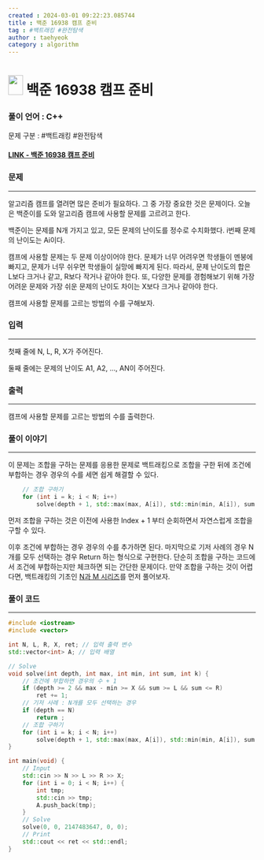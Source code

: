 ```yaml
---
created : 2024-03-01 09:22:23.085744
title : 백준 16938 캠프 준비
tag : #백트래킹 #완전탐색
author : taehyeok
category : algorithm
---
```

# <img src="https://d2gd6pc034wcta.cloudfront.net/tier/11.svg" width="30" height="40"> 백준 16938 캠프 준비


### 풀이 언어 : C++

문제 구분 : #백트래킹 #완전탐색
#### [LINK - 백준 16938 캠프 준비](https://www.acmicpc.net/problem/16938)

### 문제
<hr>

알고리즘 캠프를 열려면 많은 준비가 필요하다. 그 중 가장 중요한 것은 문제이다. 오늘은 백준이를 도와 알고리즘 캠프에 사용할 문제를 고르려고 한다.

백준이는 문제를 N개 가지고 있고, 모든 문제의 난이도를 정수로 수치화했다. i번째 문제의 난이도는 Ai이다.

캠프에 사용할 문제는 두 문제 이상이어야 한다. 문제가 너무 어려우면 학생들이 멘붕에 빠지고, 문제가 너무 쉬우면 학생들이 실망에 빠지게 된다. 따라서, 문제 난이도의 합은 L보다 크거나 같고, R보다 작거나 같아야 한다. 또, 다양한 문제를 경험해보기 위해 가장 어려운 문제와 가장 쉬운 문제의 난이도 차이는 X보다 크거나 같아야 한다.

캠프에 사용할 문제를 고르는 방법의 수를 구해보자.

### 입력
<hr>

첫째 줄에 N, L, R, X가 주어진다.

둘째 줄에는 문제의 난이도 A1, A2, ..., AN이 주어진다.
### 출력
<hr>

캠프에 사용할 문제를 고르는 방법의 수를 출력한다.
### 풀이 이야기
<hr>

이 문제는 조합을 구하는 문제를 응용한 문제로 백트래킹으로 조합을 구한 뒤에 조건에 부합하는 경우 경우의 수를 세면 쉽게 해결할 수 있다.

```c++
    // 조합 구하기
    for (int i = k; i < N; i++)
        solve(depth + 1, std::max(max, A[i]), std::min(min, A[i]), sum + A[i], i + 1);
```
먼저 조합을 구하는 것은 이전에 사용한 Index + 1 부터 순회하면서 자연스럽게 조합을 구할 수 있다.

이후 조건에 부합하는 경우 경우의 수를 추가하면 된다. 마지막으로 기저 사례의 경우 N개를 모두 선택하는 경우 Return 하는 형식으로 구현한다. 단순히 조합을 구하는 코드에서 조건에 부합하는지만 체크하면 되는 간단한 문제이다. 만약 조합을 구하는 것이 어렵다면, 백트래킹의 기초인 [N과 M 시리즈](./15649.md)를 먼저 풀어보자.


### 풀이 코드
<hr>

``` c++
#include <iostream>
#include <vector>

int N, L, R, X, ret; // 입력 출력 변수
std::vector<int> A; // 입력 배열

// Solve
void solve(int depth, int max, int min, int sum, int k) {
    // 조건에 부합하면 경우의 수 + 1
    if (depth >= 2 && max - min >= X && sum >= L && sum <= R)
        ret += 1;
    // 기저 사례 : N개를 모두 선택하는 경우
    if (depth == N)
        return ;
    // 조합 구하기
    for (int i = k; i < N; i++)
        solve(depth + 1, std::max(max, A[i]), std::min(min, A[i]), sum + A[i], i + 1);
}

int main(void) {
    // Input
    std::cin >> N >> L >> R >> X;
    for (int i = 0; i < N; i++) {
        int tmp;
        std::cin >> tmp;
        A.push_back(tmp);
    }
    // Solve
    solve(0, 0, 2147483647, 0, 0);
    // Print
    std::cout << ret << std::endl;
}
```
